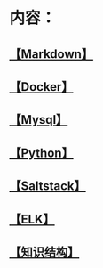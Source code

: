 # 内容：

## [【Markdown】](/Porject/Markdown)

## [【Docker】](/Porject/Docker)

## [【Mysql】](/Porject/Mysql)

## [【Python】](/Porject/Python)

## [【Saltstack】](/Porject/Saltstack)

## [【ELK】](/Porject/ELK)

## [【知识结构】](/Porject/PIC/ck.png)
